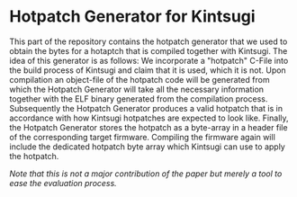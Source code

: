 # Hotpatch Generator for Kintsugi

This part of the repository contains the hotpatch generator that we used to obtain the bytes for a hotaptch that is compiled together with Kintsugi.
The idea of this generator is as follows:
We incorporate a "hotpatch" C-File into the build process of Kintsugi and claim that it is used, which it is not. Upon compilation an object-file of the hotpatch code will be generated from which the Hotpatch Generator will take all the necessary information together with the ELF binary generated from the compilation process. Subsequently the Hotpatch Generator produces a valid hotpatch that is in accordance with how Kintsugi hotpatches are expected to look like. Finally, the Hotpatch Generator stores the hotpatch as a byte-array in a header file of the corresponding target firmware. Compiling the firmware again will include the dedicated hotpatch byte array which Kintsugi can use to apply the hotpatch.

*Note that this is not a major contribution of the paper but merely a tool to ease the evaluation process.*